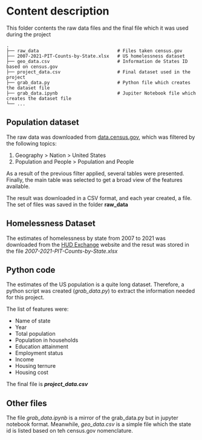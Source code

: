 # Content description

This folder contents the raw data files and the final file which it was used during the project

    .
    ├── raw_data                             # Files taken census.gov
    ├── 2007-2021-PIT-Counts-by-State.xlsx   # US homelessness dataset
    ├── geo_data.csv                         # Information de States ID based on census.gov
    ├── project_data.csv                     # Final dataset used in the project
    ├── grab_data.py                         # Python file which creates the dataset file
    ├── grab_data.ipynb                      # Jupiter Notebook file which creates the dataset file
    └── ...

## Population dataset

The raw data was downloaded from [data.census.gov](https://data.census.gov/cedsci/table?q=United%20States), which was filtered by the following topics:

1. Geography > Nation > United States
1. Population and People > Population and People

As a result of the previous filter applied, several tables were presented. Finally, the main table was selected to get a broad view of the features available.

The result was downloaded in a CSV format, and each year created, a file. The set of files was saved in the folder **raw_data**

## Homelessness Dataset

The estimates of homelessness by state from 2007 to 2021 was downloaded from the [HUD Exchange](https://www.hudexchange.info/resource/3031/pit-and-hic-data-since-2007/) website and the resut was stored in the file *2007-2021-PIT-Counts-by-State.xlsx*

## Python code

The estimates of the US population is a quite long dataset. Therefore, a python script was created (*grab_data.py*) to extract the information needed for this project.

The list of features were:

- Name of state
- Year
- Total population
- Population in households
- Education attainment
- Employment status
- Income
- Housing ternure
- Housing cost

The final file is ***project_data.csv***

## Other files

The file *grab_data.ipynb* is a mirror of the grab_data.py but in jupyter notebook format. Meanwhile, *geo_data.csv* is a simple file which the state id is listed based on teh census.gov nomenclature.
